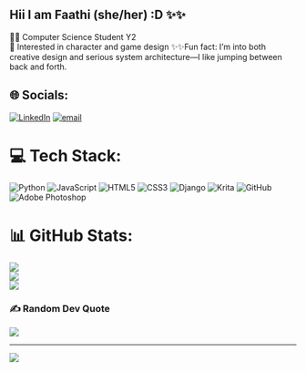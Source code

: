 ## Hii I am Faathi (she/her) :D ✨✨

🧙‍♀️ Computer Science Student Y2 <br/>
🦾 Interested in character and game design
✨✨Fun fact: I’m into both creative design and serious system architecture—I like jumping between back and forth.<br/>


## 🌐 Socials:
[![LinkedIn](https://img.shields.io/badge/LinkedIn-%230077B5.svg?logo=linkedin&logoColor=white)](https://linkedin.com/in/fathimath-ahmd) [![email](https://img.shields.io/badge/Email-D14836?logo=gmail&logoColor=white)](mailto:fathimath.0703@gmail.com) 

# 💻 Tech Stack:
![Python](https://img.shields.io/badge/python-3670A0?style=for-the-badge&logo=python&logoColor=ffdd54) ![JavaScript](https://img.shields.io/badge/javascript-%23323330.svg?style=for-the-badge&logo=javascript&logoColor=%23F7DF1E) ![HTML5](https://img.shields.io/badge/html5-%23E34F26.svg?style=for-the-badge&logo=html5&logoColor=white) ![CSS3](https://img.shields.io/badge/css3-%231572B6.svg?style=for-the-badge&logo=css3&logoColor=white) ![Django](https://img.shields.io/badge/django-%23092E20.svg?style=for-the-badge&logo=django&logoColor=white) ![Krita](https://img.shields.io/badge/Krita-203759?style=for-the-badge&logo=krita&logoColor=EEF37B) ![GitHub](https://img.shields.io/badge/github-%23121011.svg?style=for-the-badge&logo=github&logoColor=white) ![Adobe Photoshop](https://img.shields.io/badge/adobe%20photoshop-%2331A8FF.svg?style=for-the-badge&logo=adobe%20photoshop&logoColor=white)
# 📊 GitHub Stats:
![](https://github-readme-stats.vercel.app/api?username=faathi-707&theme=dark&hide_border=false&include_all_commits=true&count_private=false)<br/>
![](https://nirzak-streak-stats.vercel.app/?user=faathi-707&theme=dark&hide_border=false)<br/>
![](https://github-readme-stats.vercel.app/api/top-langs/?username=faathi-707&theme=dark&hide_border=false&include_all_commits=true&count_private=false&layout=compact)

### ✍️ Random Dev Quote
![](https://quotes-github-readme.vercel.app/api?type=horizontal&theme=radical)

---
[![](https://visitcount.itsvg.in/api?id=faathi-707&icon=0&color=0)](https://visitcount.itsvg.in)

<!-- Proudly created with GPRM ( https://gprm.itsvg.in ) -->
